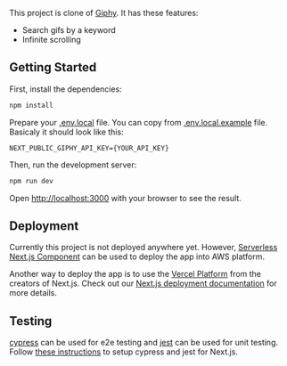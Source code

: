 This project is clone of [Giphy](https://giphy.com). It has these features:

- Search gifs by a keyword
- Infinite scrolling

## Getting Started

First, install the dependencies:

```bash
npm install
```

Prepare your [.env.local](.env.local) file. You can copy from [.env.local.example](.env.local.example) file. Basicaly it should look like this:

```text
NEXT_PUBLIC_GIPHY_API_KEY={YOUR_API_KEY}
```

Then, run the development server:

```bash
npm run dev
```

Open [http://localhost:3000](http://localhost:3000) with your browser to see the result.

## Deployment

Currently this project is not deployed anywhere yet. However, [Serverless Next.js Component](https://github.com/serverless-nextjs/serverless-next.js) can be used to deploy the app into AWS platform.

Another way to deploy the app is to use the [Vercel Platform](https://vercel.com/new?utm_medium=default-template&filter=next.js&utm_source=create-next-app&utm_campaign=create-next-app-readme) from the creators of Next.js. Check out our [Next.js deployment documentation](https://nextjs.org/docs/deployment) for more details.

## Testing

[cypress](https://github.com/cypress-io/cypress) can be used for e2e testing and [jest](https://github.com/jestjs/jest) can be used for unit testing. Follow [these instructions](https://nextjs.org/docs/pages/building-your-application/optimizing/testing) to setup cypress and jest for Next.js.
